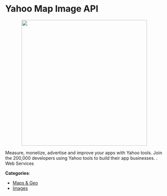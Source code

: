 # Yahoo Map Image API
<p align="center">
    <img width="400" src="https://raw.githubusercontent.com/apis-list/apis-list/apis/yahoo-map-image-api/logo_256x256.png" />
</p>

Measure, monetize, advertise and improve your apps with Yahoo tools. Join the 200,000 developers using Yahoo tools to build their app businesses. . Web Services



**Categories**:
- [Maps & Geo](https://github.com/apis-list/apis-list#maps-and-geo)
- [Images](https://github.com/apis-list/apis-list#images)



